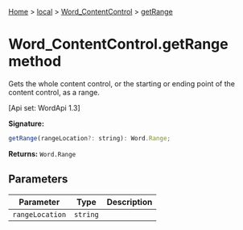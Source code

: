 [Home](./index) &gt; [local](local.md) &gt; [Word\_ContentControl](local.word_contentcontrol.md) &gt; [getRange](local.word_contentcontrol.getrange.md)

# Word\_ContentControl.getRange method

Gets the whole content control, or the starting or ending point of the content control, as a range. 

 \[Api set: WordApi 1.3\]

**Signature:**
```javascript
getRange(rangeLocation?: string): Word.Range;
```
**Returns:** `Word.Range`

## Parameters

|  Parameter | Type | Description |
|  --- | --- | --- |
|  `rangeLocation` | `string` |  |

